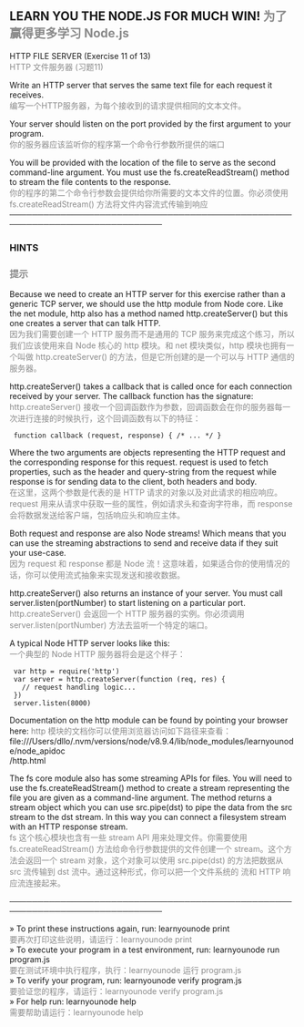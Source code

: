 ## LEARN YOU THE NODE.JS FOR MUCH WIN!  <font color=#8A8A8A>为了赢得更多学习 Node.js</font>
 
HTTP FILE SERVER (Exercise 11 of 13)  
<font color=#8A8A8A>HTTP 文件服务器 (习题11)</font>

Write an HTTP server that serves the same text file for each request it receives.  
<font color=#8A8A8A>编写一个HTTP服务器，为每个接收到的请求提供相同的文本文件。</font>

Your server should listen on the port provided by the first argument to your program.  
<font color=#8A8A8A>你的服务器应该监听你的程序第一个命令行参数所提供的端口</font>

You will be provided with the location of the file to serve as the second command-line argument. You must use the fs.createReadStream() method to stream the file contents to the response.  
<font color=#8A8A8A>你的程序的第二个命令行参数会提供给你所需要的文本文件的位置。你必须使用 fs.createReadStream() 方法将文件内容流式传输到响应</font>
 ─────────────────────────────────────────────────────────────────────────────  
   
### HINTS

### <font color=#8A8A8A>提示</font>
  
   
Because we need to create an HTTP server for this exercise rather than a generic TCP server, we should use the http module from Node core. Like the net module, http also has a method named http.createServer() but this one creates a server that can talk HTTP.  
<font color=#8A8A8A>因为我们需要创建一个 HTTP 服务而不是通用的 TCP 服务来完成这个练习，所以我们应该使用来自 Node 核心的 http 模块。和 net 模块类似，http 模块也拥有一个叫做 http.createServer() 的方法，但是它所创建的是一个可以与 HTTP 通信的服务器。</font>

http.createServer() takes a callback that is called once for each connection received by your server. The callback function has the signature:  
<font color=#8A8A8A>http.createServer() 接收一个回调函数作为参数，回调函数会在你的服务器每一次进行连接的时候执行，这个回调函数有以下的特征：</font>

   
     function callback (request, response) { /* ... */ }  
   
Where the two arguments are objects representing the HTTP request and the corresponding response for this request. request is used to fetch properties, such as the header and query-string from the request while response is for sending data to the client, both headers and body.  
<font color=#8A8A8A>在这里，这两个参数是代表的是 HTTP 请求的对象以及对此请求的相应响应。request 用来从请求中获取一些的属性，例如请求头和查询字符串，而 response 会将数据发送给客户端，包括响应头和响应主体。</font>
 
Both request and response are also Node streams! Which means that you can use the streaming abstractions to send and receive data if they suit your use-case.  
<font color=#8A8A8A>因为 request 和 response 都是 Node 流！这意味着，如果适合你的使用情况的话，你可以使用流式抽象来实现发送和接收数据。</font> 
   
http.createServer() also returns an instance of your server. You must call server.listen(portNumber) to start listening on a particular port.  
<font color=#8A8A8A>http.createServer() 会返回一个 HTTP 服务器的实例。你必须调用 server.listen(portNumber) 方法去监听一个特定的端口。</font>
   
A typical Node HTTP server looks like this:  
<font color=#8A8A8A>一个典型的 Node HTTP 服务器将会是这个样子：</font>
   
     var http = require('http')  
     var server = http.createServer(function (req, res) {  
       // request handling logic...  
     })  
     server.listen(8000)  
   
Documentation on the http module can be found by pointing your browser here: 
<font color=#8A8A8A>http 模块的文档你可以使用浏览器访问如下路径来查看：</font> 
  file:///Users/dllo/.nvm/versions/node/v8.9.4/lib/node_modules/learnyounode/node_apidoc  
  /http.html  
   
  The fs core module also has some streaming APIs for files. You will need to use the fs.createReadStream() method to create a stream representing the file you are given as a command-line argument. The method returns a stream object which you can use src.pipe(dst) to pipe the data from the src stream to the dst stream. In this way you can connect a filesystem stream with an HTTP response stream.  
<font color=#8A8A8A>fs 这个核心模块也含有一些 stream API 用来处理文件。你需要使用 fs.createReadStream() 方法给命令行参数提供的文件创建一个 stream。这个方法会返回一个 stream 对象，这个对象可以使用 src.pipe(dst) 的方法把数据从 src 流传输到 dst 流中。通过这种形式，你可以把一个文件系统的 流和 HTTP 响应流连接起来。</font>
   
 ─────────────────────────────────────────────────────────────────────────────  
   
   » To print these instructions again, run: learnyounode print                   
   <font color=#8A8A8A>要再次打印这些说明，请运行：learnyounode print</font>  
   » To execute your program in a test environment, run: learnyounode run program.js  
   <font color=#8A8A8A>要在测试环境中执行程序，执行：learnyounode 运行 program.js</font>                                                                 
   » To verify your program, run: learnyounode verify program.js       
   <font color=#8A8A8A>要验证您的程序，请运行：learnyounode verify program.js</font>           
   » For help run: learnyounode help  
   <font color=#8A8A8A>需要帮助请运行：learnyounode help</font>